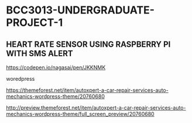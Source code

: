 # BCC3013-UNDERGRADUATE-PROJECT-1

## HEART RATE SENSOR USING RASPBERRY PI WITH SMS ALERT

https://codepen.io/nagasai/pen/JKKNMK




woredpress

https://themeforest.net/item/autoxpert-a-car-repair-services-auto-mechanics-wordpress-theme/20760680

http://preview.themeforest.net/item/autoxpert-a-car-repair-services-auto-mechanics-wordpress-theme/full_screen_preview/20760680
